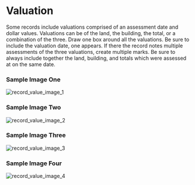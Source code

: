 # Valuation  
<p>Some records include valuations comprised of an assessment date and dollar values. Valuations can be of the land, the building, the total, or a combination of the three. Draw one box around all the valuations. Be sure to include the valuation date, one appears. If there the record notes multiple assessments of the three valuations, create multiple marks. Be sure to always include together the land, building, and totals which were assessed at on the same date.</p>
<div id="accordion-help-modal">
  <h3>Sample Image One</h3>
  <div class="modal-field-guide" >
    <img src="/images/m_value_1.png" alt="record_value_image_1">
  </div>
  <h3>Sample Image Two</h3>
  <div class="modal-field-guide" >
    <img src="/images/m_value_2.png" alt="record_value_image_2">
  </div>
  <h3>Sample Image Three</h3>
  <div class="modal-field-guide" >
    <img src="/images/m_value_3.png" alt="record_value_image_3">
  </div>
  <h3>Sample Image Four</h3>
  <div class="modal-field-guide" >
    <img src="/images/m_value_4.png" alt="record_value_image_4">
  </div>
</div>
